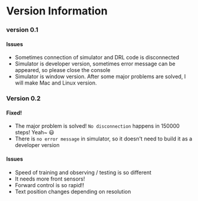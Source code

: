 # Version Information

### version 0.1

#### Issues

- Sometimes connection of simulator and DRL code is disconnected
- Simulator is developer version, sometimes error message can be appeared, so please close the console
- Simulator is window version. After some major problems are solved, I will make Mac and Linux version. 

### Version 0.2

#### Fixed!

- The major problem is solved! `No disconnection` happens in 150000 steps! Yeah~ 😃
- There is `no error message` in simulator, so it doesn't need to build it as a developer version

#### Issues

- Speed of training and observing / testing is so different
- It needs more front sensors! 
- Forward control is so rapid!!
- Text position changes depending on resolution
